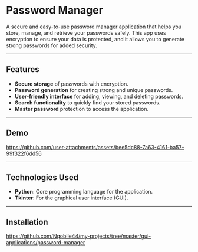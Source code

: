 # Password Manager

A secure and easy-to-use password manager application that helps you store, manage, and retrieve your passwords safely. This app uses encryption to ensure your data is protected, and it allows you to generate strong passwords for added security.

---

## Features

- **Secure storage** of passwords with encryption.
- **Password generation** for creating strong and unique passwords.
- **User-friendly interface** for adding, viewing, and deleting passwords.
- **Search functionality** to quickly find your stored passwords.
- **Master password** protection to access the application.

---

## Demo

https://github.com/user-attachments/assets/bee5dc88-7a63-4161-ba57-99f322f6dd56

---

## Technologies Used

- **Python**: Core programming language for the application.
- **Tkinter**: For the graphical user interface (GUI).

---

## Installation
   https://github.com/Nqobile44/my-projects/tree/master/gui-applications/password-manager
